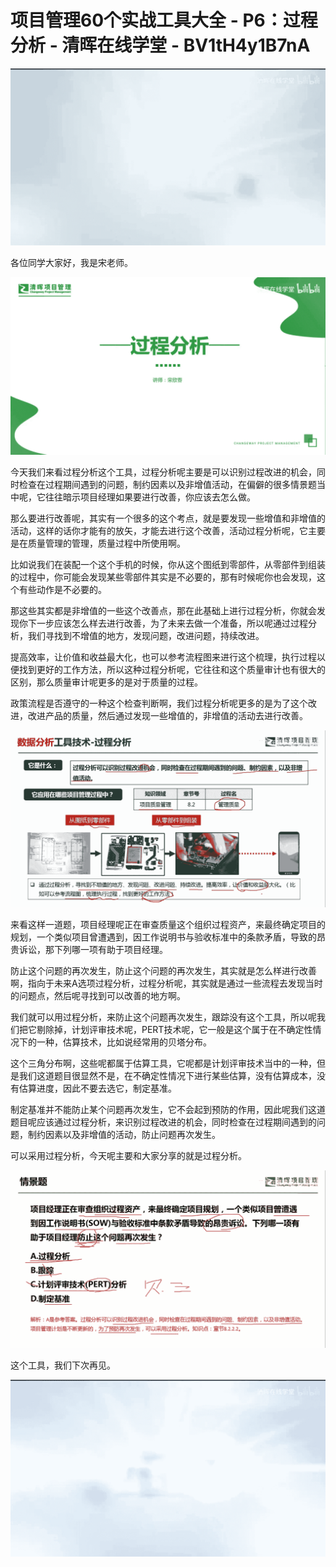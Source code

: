 # 项目管理60个实战工具大全 - P6：过程分析 - 清晖在线学堂 - BV1tH4y1B7nA

![](img/24c32455ed9f1a644061d9ceaa161ba1_0.png)

各位同学大家好，我是宋老师。

![](img/24c32455ed9f1a644061d9ceaa161ba1_2.png)

今天我们来看过程分析这个工具，过程分析呢主要是可以识别过程改进的机会，同时检查在过程期间遇到的问题，制约因素以及非增值活动，在偏僻的很多情景题当中呢，它往往暗示项目经理如果要进行改善，你应该去怎么做。

那么要进行改善呢，其实有一个很多的这个考点，就是要发现一些增值和非增值的活动，这样的话你才能有的放矢，才能去进行这个改善，活动过程分析呢，它主要是在质量管理的管理，质量过程中所使用啊。

比如说我们在装配一个这个手机的时候，你从这个图纸到零部件，从零部件到组装的过程中，你可能会发现某些零部件其实是不必要的，那有时候呢你也会发现，这个有些动作是不必要的。

那这些其实都是非增值的一些这个改善点，那在此基础上进行过程分析，你就会发现你下一步应该怎么样去进行改善，为了未来去做一个准备，所以呢通过过程分析，我们寻找到不增值的地方，发现问题，改进问题，持续改进。

提高效率，让价值和收益最大化，也可以参考流程图来进行这个梳理，执行过程以便找到更好的工作方法，所以这种过程分析呢，它往往和这个质量审计也有很大的区别，那么质量审计呢更多的是对于质量的过程。

政策流程是否遵守的一种这个检查判断啊，我们过程分析呢更多的是为了这个改进，改进产品的质量，然后通过发现一些增值的，非增值的活动去进行改善。



![](img/24c32455ed9f1a644061d9ceaa161ba1_4.png)

来看这样一道题，项目经理呢正在审查质量这个组织过程资产，来最终确定项目的规划，一个类似项目曾遭遇到，因工作说明书与验收标准中的条款矛盾，导致的昂贵诉讼，那下列哪一项有助于项目经理。

防止这个问题的再次发生，防止这个问题的再次发生，其实就是怎么样进行改善啊，指向于未来A选项过程分析，过程分析呢，其实就是通过一些流程去发现当时的问题点，然后呢寻找到可以改善的地方啊。

我们就可以用过程分析，来防止这个问题再次发生，跟踪没有这个工具，所以呢我们把它剔除掉，计划评审技术呢，PERT技术呢，它一般是这个属于在不确定性情况下的一种，估算技术，比如说经常用的贝塔分布。

这个三角分布啊，这些呢都属于估算工具，它呢都是计划评审技术当中的一种，但是我们这道题目很显然不是，在不确定性情况下进行某些估算，没有估算成本，没有估算进度，因此不要去选它，制定基准。

制定基准并不能防止某个问题再次发生，它不会起到预防的作用，因此呢我们这道题目呢应该通过过程分析，来识别过程改进的机会，同时检查在过程期间遇到的问题，制约因素以及非增值的活动，防止问题再次发生。

可以采用过程分析，今天呢主要和大家分享的就是过程分析。

![](img/24c32455ed9f1a644061d9ceaa161ba1_6.png)

这个工具，我们下次再见。

![](img/24c32455ed9f1a644061d9ceaa161ba1_8.png)